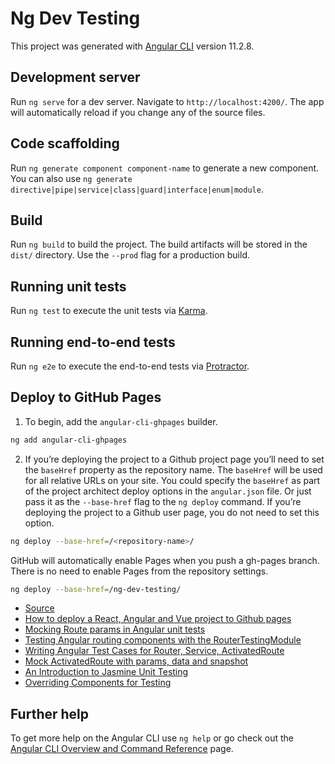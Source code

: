 # Ng Dev Testing

This project was generated with [Angular CLI](https://github.com/angular/angular-cli) version 11.2.8.

## Development server

Run `ng serve` for a dev server. Navigate to `http://localhost:4200/`. The app will automatically reload if you change any of the source files.

## Code scaffolding

Run `ng generate component component-name` to generate a new component. You can also use `ng generate directive|pipe|service|class|guard|interface|enum|module`.

## Build

Run `ng build` to build the project. The build artifacts will be stored in the `dist/` directory. Use the `--prod` flag for a production build.

## Running unit tests

Run `ng test` to execute the unit tests via [Karma](https://karma-runner.github.io).

## Running end-to-end tests

Run `ng e2e` to execute the end-to-end tests via [Protractor](http://www.protractortest.org/).

## Deploy to GitHub Pages

1. To begin, add the `angular-cli-ghpages` builder.

```bash
ng add angular-cli-ghpages
```

2. If you’re deploying the project to a Github project page you’ll need to set the `baseHref` property as the repository name. The `baseHref` will be used for all relative URLs on your site. You could specify the `baseHref` as part of the project architect deploy options in the `angular.json` file. Or just pass it as the `--base-href` flag to the `ng deploy` command. If you’re deploying the project to a Github user page, you do not need to set this option.

```bash
ng deploy --base-href=/<repository-name>/
```

GitHub will automatically enable Pages when you push a gh-pages branch. There is no need to enable Pages from the repository settings.

```bash
ng deploy --base-href=/ng-dev-testing/
```

* [Source](https://blog.bitsrc.io/deploy-your-angular-project-to-github-pages-7cbacb96f35b)
* [How to deploy a React, Angular and Vue project to Github pages](https://deepinder.me/how-to-deploy-a-react-angular-vue-project-to-github-pages)
* [Mocking Route params in Angular unit tests](https://www.joshuacolvin.net/mocking-activated-route-data-in-angular/)
* [Testing Angular routing components with the RouterTestingModule](https://dev.to/this-is-angular/testing-angular-routing-components-with-the-routertestingmodule-4cj0)
* [Writing Angular Test Cases for Router, Service, ActivatedRoute](https://medium.com/@akankshasingh872/writing-angular-test-cases-for-router-service-activatedroute-f28df460487a)
* [Mock ActivatedRoute with params, data and snapshot](https://gist.github.com/benjamincharity/3d25cd2c95b6ecffadb18c3d4dbbd80b)
* [An Introduction to Jasmine Unit Testing](https://www.freecodecamp.org/news/jasmine-unit-testing-tutorial-4e757c2cbf42/)
* [Overriding Components for Testing](https://angular-training-guide.rangle.io/testing/components/injecting-dependencies/overriding)

## Further help

To get more help on the Angular CLI use `ng help` or go check out the [Angular CLI Overview and Command Reference](https://angular.io/cli) page.